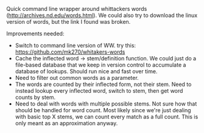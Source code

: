 Quick command line wrapper around whittackers words (http://archives.nd.edu/words.html).
We could also try to download the linux version of words, but the link I found
was broken.


Improvements needed:

 * Switch to command line version of WW. try this: https://github.com/mk270/whitakers-words
 * Cache the inflected word -> stem/definition function. We could just do a file-based database that we keep in version control to accumulate a database of lookups. Should run nice and fast over time.
 * Need to filter out common words as a parameter.
 * The words are counted by their inflected form, not their stem. Need to instead lookup every inflected word, switch to stem, then get word counts by stem.
 * Need to deal with words with multiple possible stems. Not sure how that should be handled for word count. Most likely since we're just dealing with basic top X stems, we can count every match as a full count. This is only meant as an approximation anyway.
